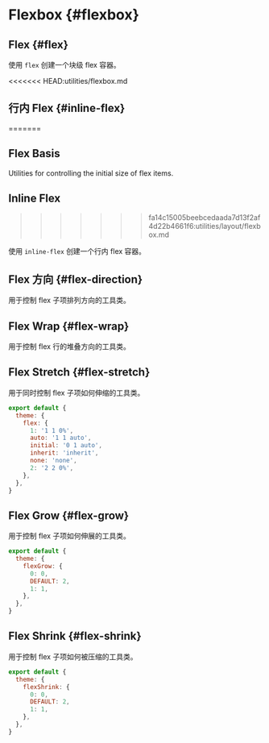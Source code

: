 # Flexbox {#flexbox}

## Flex {#flex}

使用 `flex` 创建一个块级 flex 容器。

<PlaygroundWithVariants
  variant='flex'
  :variants="[]"
  nested=true
  fixed='pt-20'
  appended='rounded-md bg-teal-500 bg-teal-100 p-2 space-x-2 w-6 h-6'
  html='&lt;div class="{class} bg-teal-100 rounded-md p-2 space-x-2"&gt;
&lt;div class="rounded-md bg-teal-500 w-6 h-6"&gt;&lt;/div&gt;
&lt;div class="rounded-md bg-teal-500 w-6 h-6"&gt;&lt;/div&gt;
&lt;div class="rounded-md bg-teal-500 w-6 h-6"&gt;&lt;/div&gt;
&lt;/div&gt;'
/>

<<<<<<< HEAD:utilities/flexbox.md
## 行内 Flex {#inline-flex}
=======
## Flex Basis

Utilities for controlling the initial size of flex items.

<PlaygroundWithVariants
  variant='8'
  :variants="[
    '0', '1', '2', '3', '4', '5', '6', '7', '8', '9', '10', '11', '12', '14', '16', '20', '24', '28', '32', '36', '40',
    '44', '48', '52', '56', '60', '64', '72', '80', '96', 'auto', 'px', '0.5', '1.5', '2.5', '3.5', '1/2', '1/3', '2/3',
    '1/4', '2/4', '3/4', '1/5', '2/5', '3/5', '4/5', '1/6', '2/6', '3/6', '4/6', '5/6', '1/12', '2/12', '3/12', '4/12',
    '5/12', '6/12', '7/12', '8/12', '9/12', '10/12', '11/12', 'full'
  ]"
  prefix="basis"
  nested=true
  fixed='pt-20'
  appended='rounded-md bg-teal-500 bg-teal-100 p-2 flex flex-row space-x-2 w-6 h-6'
  html='&lt;div class="bg-teal-100 rounded-md p-2 flex flex-row space-x-2"&gt;
&lt;div class="{class} rounded-md bg-teal-500 w-6 h-6"&gt;&lt;/div&gt;
&lt;div class="{class} rounded-md bg-teal-500 w-6 h-6"&gt;&lt;/div&gt;
&lt;div class="{class} rounded-md bg-teal-500 w-6 h-6"&gt;&lt;/div&gt;
&lt;/div&gt;'
/>

## Inline Flex
>>>>>>> fa14c15005beebcedaada7d13f2af4d22b4661f6:utilities/layout/flexbox.md

使用 `inline-flex` 创建一个行内 flex 容器。

<PlaygroundWithVariants
  variant='inline-flex'
  :variants="[]"
  fixed='pt-20'
  nested=true
  appended='rounded-md bg-teal-500 bg-teal-100 p-2 space-x-2 w-6 h-6'
  html='&lt;div class="{class} bg-teal-100 rounded-md p-2 space-x-2"&gt;
&lt;div class="rounded-md bg-teal-500 w-6 h-6"&gt;&lt;/div&gt;
&lt;div class="rounded-md bg-teal-500 w-6 h-6"&gt;&lt;/div&gt;
&lt;div class="rounded-md bg-teal-500 w-6 h-6"&gt;&lt;/div&gt;
&lt;/div&gt;'
/>

## Flex 方向 {#flex-direction}

用于控制 flex 子项排列方向的工具类。

<PlaygroundWithVariants
  variant='row'
  :variants="['row', 'row-reverse', 'col', 'col-reverse']"
  prefix='flex'
  nested=true
  fixed='pt-20'
  appended='flex items-center rounded-md bg-teal-500 bg-teal-100 w-6 h-6 bg-red-400 bg-green-400 bg-blue-400 m-1 p-1'
  html='&lt;div class="flex items-center {class} bg-teal-100 rounded-md p-1"&gt;
&lt;div class="rounded-md bg-red-400 w-6 h-6 m-1"&gt;&lt;/div&gt;
&lt;div class="rounded-md bg-green-400 w-6 h-6 m-1"&gt;&lt;/div&gt;
&lt;div class="rounded-md bg-blue-400 w-6 h-6 m-1"&gt;&lt;/div&gt;
&lt;/div&gt;'
/>

## Flex Wrap {#flex-wrap}

用于控制 flex 行的堆叠方向的工具类。

<PlaygroundWithVariants
  variant='wrap'
  :variants="['wrap', 'wrap-reverse', 'nowrap']"
  prefix='flex'
  nested=true
  fixed='pt-20'
  appended='flex items-center rounded-md bg-teal-500 bg-teal-100 w-6 h-6 bg-red-400 bg-teal-400 bg-yellow-400 bg-green-400 bg-blue-400 bg-purple-400 m-1 p-1'
  html='&lt;div class="flex items-center {class} bg-teal-100 rounded-md p-1"&gt;
&lt;div class="rounded-md bg-red-400 w-6 h-6 m-1"&gt;&lt;/div&gt;
&lt;div class="rounded-md bg-yellow-400 w-6 h-6 m-1"&gt;&lt;/div&gt;
&lt;div class="rounded-md bg-green-400 w-6 h-6 m-1"&gt;&lt;/div&gt;
&lt;div class="rounded-md bg-teal-400 w-6 h-6 m-1"&gt;&lt;/div&gt;
&lt;div class="rounded-md bg-blue-400 w-6 h-6 m-1"&gt;&lt;/div&gt;
&lt;div class="rounded-md bg-purple-400 w-6 h-6 m-1"&gt;&lt;/div&gt;
&lt;/div&gt;'
/>

## Flex Stretch {#flex-stretch}

用于同时控制 flex 子项如何伸缩的工具类。

<PlaygroundWithVariants
  variant='1'
  :variants="['1', 'auto', 'initial', 'none']"
  prefix='flex'
  nested=true
  fixed='pt-20'
  appended='flex items-center rounded-md bg-teal-500 bg-teal-100 w-6 h-6 bg-red-400 bg-green-400 bg-blue-400 m-1 p-1'
  html='&lt;div class="flex items-center bg-teal-100 rounded-md p-1"&gt;
&lt;div class="rounded-md bg-red-400 w-6 h-6 m-1"&gt;&lt;/div&gt;
&lt;div class="{class} rounded-md bg-green-400 w-6 h-6 m-1"&gt;&lt;/div&gt;
&lt;div class="rounded-md bg-blue-400 w-6 h-6 m-1"&gt;&lt;/div&gt;
&lt;/div&gt;'
/>

<Customizing>

```js windi.config.js
export default {
  theme: {
    flex: {
      1: '1 1 0%',
      auto: '1 1 auto',
      initial: '0 1 auto',
      inherit: 'inherit',
      none: 'none',
      2: '2 2 0%',
    },
  },
}
```

</Customizing>

## Flex Grow {#flex-grow}

用于控制 flex 子项如何伸展的工具类。

<PlaygroundWithVariants
  variant='grow-0'
  :variants="['grow-0', 'grow']"
  prefix='flex'
  nested=true
  fixed='pt-20'
  appended='flex items-center rounded-md bg-teal-500 bg-teal-100 w-6 h-6 bg-red-400 bg-green-400 bg-blue-400 m-1 p-1'
  html='&lt;div class="flex items-center bg-teal-100 rounded-md p-1"&gt;
&lt;div class="rounded-md bg-red-400 w-6 h-6 m-1"&gt;&lt;/div&gt;
&lt;div class="rounded-md bg-green-400 w-6 h-6 m-1"&gt;&lt;/div&gt;
&lt;div class="{class} rounded-md bg-blue-400 w-6 h-6 m-1"&gt;&lt;/div&gt;
&lt;/div&gt;'
/>

<Customizing>

```js windi.config.js
export default {
  theme: {
    flexGrow: {
      0: 0,
      DEFAULT: 2,
      1: 1,
    },
  },
}
```

</Customizing>

## Flex Shrink {#flex-shrink}

用于控制 flex 子项如何被压缩的工具类。

<PlaygroundWithVariants
  variant='shrink-0'
  :variants="['shrink-0', 'shrink']"
  prefix='flex'
  nested=true
  fixed='pt-20'
  appended='flex items-center flex-nowrap rounded-md bg-teal-500 bg-teal-100 w-6 h-6 bg-red-400 bg-teal-400 bg-yellow-400 bg-green-400 bg-blue-400 bg-purple-400 m-1 p-1'
  html='&lt;div class="flex items-center flex-nowrap bg-teal-100 rounded-md p-1"&gt;
&lt;div class="rounded-md bg-red-400 w-6 h-6 m-1"&gt;&lt;/div&gt;
&lt;div class="rounded-md bg-yellow-400 w-6 h-6 m-1"&gt;&lt;/div&gt;
&lt;div class="rounded-md bg-green-400 w-6 h-6 m-1"&gt;&lt;/div&gt;
&lt;div class="rounded-md bg-teal-400 w-6 h-6 m-1"&gt;&lt;/div&gt;
&lt;div class="rounded-md bg-blue-400 w-6 h-6 m-1"&gt;&lt;/div&gt;
&lt;div class="{class} rounded-md bg-purple-400 w-6 h-6 m-1"&gt;&lt;/div&gt;
&lt;/div&gt;'
/>

<Customizing>

```js windi.config.js
export default {
  theme: {
    flexShrink: {
      0: 0,
      DEFAULT: 2,
      1: 1,
    },
  },
}
```

</Customizing>
